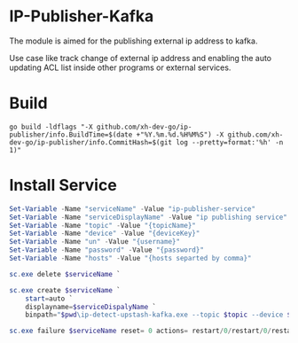 # IP-Publisher-Kafka
The module is aimed for the publishing external ip address to kafka.

Use case like track change of external ip address and enabling the auto updating ACL list inside other programs or external services.

# Build
````shell
go build -ldflags "-X github.com/xh-dev-go/ip-publisher/info.BuildTime=$(date +"%Y.%m.%d.%H%M%S") -X github.com/xh-dev-go/ip-publisher/info.CommitHash=$(git log --pretty=format:'%h' -n 1)"
````
# Install Service
```powershell
Set-Variable -Name "serviceName" -Value "ip-publisher-service"
Set-Variable -Name "serviceDisplayName" -Value "ip publishing service"
Set-Variable -Name "topic" -Value "{topicName}"
Set-Variable -Name "device" -Value "{deviceKey}"
Set-Variable -Name "un" -Value "{username}"
Set-Variable -Name "password" -Value "{password}"
Set-Variable -Name "hosts" -Value "{hosts separted by comma}"

sc.exe delete $serviceName `

sc.exe create $serviceName `
	start=auto `
	displayname=$serviceDispalyName `
	binpath="$pwd\ip-detect-upstash-kafka.exe --topic $topic --device $device --username $un --password $password --servers $hosts"

sc.exe failure $serviceName reset= 0 actions= restart/0/restart/0/restart/0

```
